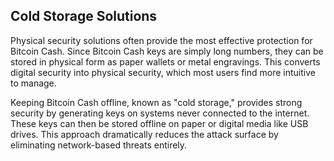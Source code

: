 ## Cold Storage Solutions
Physical security solutions often provide the most effective protection for Bitcoin Cash. Since Bitcoin Cash keys are simply long numbers, they can be stored in physical form as paper wallets or metal engravings. This converts digital security into physical security, which most users find more intuitive to manage.

Keeping Bitcoin Cash offline, known as "cold storage," provides strong security by generating keys on systems never connected to the internet. These keys can then be stored offline on paper or digital media like USB drives. This approach dramatically reduces the attack surface by eliminating network-based threats entirely.